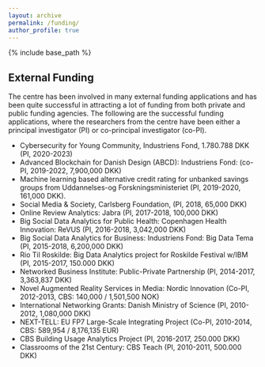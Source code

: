 ```yaml
---
layout: archive
permalink: /funding/
author_profile: true
---
```


{% include base_path %}

External Funding
----------------

The centre has been involved in many external funding applications and has been quite successful in attracting a lot of funding from both private and public funding agencies. The following are the successful funding applications, where the researchers from the centre have been either a principal investigator (PI) or co-principal investigator (co-PI). 

* Cybersecurity for Young Community, Industriens Fond, 1.780.788 DKK (PI, 2020-2023)
* Advanced Blockchain for Danish Design (ABCD): Industriens Fond: (co-PI, 2019-2022, 7,900,000 DKK)
* Machine learning based alternative credit rating for unbanked savings groups from Uddannelses-og Forskningsministeriet (PI, 2019-2020, 161,000 DKK).
* Social Media & Society, Carlsberg Foundation, (PI, 2018, 65,000 DKK)
* Online Review Analytics: Jabra (PI, 2017-2018, 100,000 DKK)
* Big Social Data Analytics for Public Health: Copenhagen Health Innovation: ReVUS (PI, 2016-2018, 3,042,000 DKK)
* Big Social Data Analytics for Business: Industriens Fond: Big Data Tema (PI, 2015-2018, 6,200,000 DKK)
* Rio Til Roskilde: Big Data Analytics project for Roskilde Festival w/IBM (PI, 2015-2017, 150.000 DKK)
* Networked Business Institute: Public-Private Partnership (PI, 2014-2017, 3,363,837 DKK)
* Novel Augmented Reality Services in Media: Nordic Innovation (Co-PI, 2012-2013, CBS: 140,000 / 1,501,500 NOK)
* International Networking Grants: Danish Ministry of Science (PI, 2010-2012, 1,080,000 DKK)
* NEXT-TELL: EU FP7 Large-Scale Integrating Project (Co-PI, 2010-2014, CBS: 589,954 / 8,176,135 EUR)
* CBS Building Usage Analytics Project (PI, 2016-2017, 250.000 DKK)
* Classrooms of the 21st Century: CBS Teach (PI, 2010-2011, 500.000 DKK)